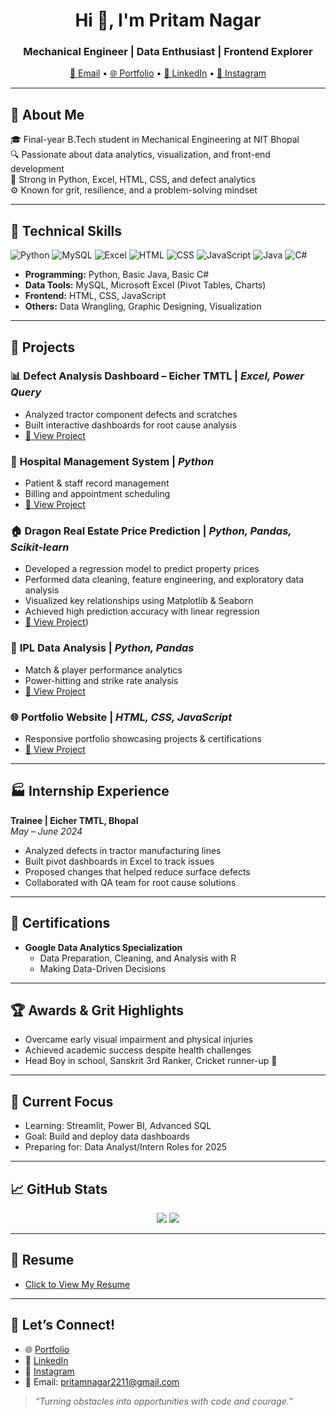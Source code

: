 <h1 align="center">Hi 👋, I'm Pritam Nagar</h1>
<h3 align="center">Mechanical Engineer | Data Enthusiast | Frontend Explorer</h3>

<p align="center">
  <a href="mailto:pritamnagar2211@gmail.com">📧 Email</a> •
  <a href="https://pritam9952.github.io" target="_blank">🌐 Portfolio</a> •
  <a href="https://www.linkedin.com/in/pritam-nagar-4a66b2259" target="_blank">🔗 LinkedIn</a> •
  <a href="https://instagram.com/YOUR_USERNAME" target="_blank">📸 Instagram</a>
</p>

---

## 💼 About Me

🎓 Final-year B.Tech student in Mechanical Engineering at NIT Bhopal  
🔍 Passionate about data analytics, visualization, and front-end development  
🧠 Strong in Python, Excel, HTML, CSS, and defect analytics  
⚙️ Known for grit, resilience, and a problem-solving mindset

---

## 🧰 Technical Skills

![Python](https://img.shields.io/badge/-Python-3776AB?style=flat&logo=python&logoColor=white)
![MySQL](https://img.shields.io/badge/-MySQL-00000F?style=flat&logo=mysql&logoColor=white)
![Excel](https://img.shields.io/badge/-Excel-217346?style=flat&logo=microsoft-excel&logoColor=white)
![HTML](https://img.shields.io/badge/-HTML5-E34F26?style=flat&logo=html5&logoColor=white)
![CSS](https://img.shields.io/badge/-CSS3-1572B6?style=flat&logo=css3&logoColor=white)
![JavaScript](https://img.shields.io/badge/-JavaScript-F7DF1E?style=flat&logo=javascript&logoColor=black)
![Java](https://img.shields.io/badge/-Java-007396?style=flat&logo=java&logoColor=white)
![C#](https://img.shields.io/badge/-C%23-239120?style=flat&logo=c-sharp&logoColor=white)

- **Programming:** Python, Basic Java, Basic C#
- **Data Tools:** MySQL, Microsoft Excel (Pivot Tables, Charts)
- **Frontend:** HTML, CSS, JavaScript
- **Others:** Data Wrangling, Graphic Designing, Visualization

---

## 🚀 Projects

### 📊 **Defect Analysis Dashboard – Eicher TMTL** | *Excel, Power Query*
- Analyzed tractor component defects and scratches
- Built interactive dashboards for root cause analysis
- [🔗 View Project](https://github.com/Pritam9952/Data-Analysis-Project-Excel/tree/main/Eicher_Tmtl_Traniee)

### 🏥 **Hospital Management System** | *Python*
- Patient & staff record management
- Billing and appointment scheduling
- [🔗 View Project](https://github.com/Pritam9952/Data-Analysis-Project-SQL/tree/main/SQL_HSOPITAL_PROJECT)

### 🏠 **Dragon Real Estate Price Prediction** | *Python, Pandas, Scikit-learn*
- Developed a regression model to predict property prices
- Performed data cleaning, feature engineering, and exploratory data analysis
- Visualized key relationships using Matplotlib & Seaborn
- Achieved high prediction accuracy with linear regression
- [🔗 View Project](https://github.com/Pritam9952/Machine_Learining_Projects/tree/main/Dragon_Real_Estate))

### 🏏 **IPL Data Analysis** | *Python, Pandas*
- Match & player performance analytics
- Power-hitting and strike rate analysis
- [🔗 View Project](https://github.com/Pritam9952/Data_Analysis-Python-Projects/tree/main/IPL%202025%20Mega%20Auction)
### 🌐 **Portfolio Website** | *HTML, CSS, JavaScript*
- Responsive portfolio showcasing projects & certifications
- [🔗 View Project](https://pritam9952.github.io)


---

## 🏭 Internship Experience

**Trainee | Eicher TMTL, Bhopal**  
*May – June 2024*
- Analyzed defects in tractor manufacturing lines  
- Built pivot dashboards in Excel to track issues  
- Proposed changes that helped reduce surface defects  
- Collaborated with QA team for root cause solutions

---

## 📜 Certifications

- **Google Data Analytics Specialization**
  - Data Preparation, Cleaning, and Analysis with R
  - Making Data-Driven Decisions

---

## 🏆 Awards & Grit Highlights

- Overcame early visual impairment and physical injuries  
- Achieved academic success despite health challenges  
- Head Boy in school, Sanskrit 3rd Ranker, Cricket runner-up 🏏

---

## 🔭 Current Focus

- Learning: Streamlit, Power BI, Advanced SQL  
- Goal: Build and deploy data dashboards  
- Preparing for: Data Analyst/Intern Roles for 2025

---

## 📈 GitHub Stats

<p align="center">
  <img src="https://github-readme-stats.vercel.app/api?username=Pritam9952&show_icons=true&theme=radical" />
  <img src="https://github-readme-stats.vercel.app/api/top-langs/?username=Pritam9952&layout=compact&theme=radical" />
</p>

---

## 📄 Resume

- [Click to View My Resume](https://drive.google.com/file/d/1WOresmf_OGP3lhH3U5dNN2CoDO9fi5sP/view?usp=drive_link)

---

## 🤝 Let’s Connect!

- 🌐 [Portfolio](https://pritam9952.github.io)  
- 🔗 [LinkedIn](https://www.linkedin.com/in/pritam-nagar-4a66b2259)  
- 📸 [Instagram](https://instagram.com/pritam_nagar_027)  
- 📧 Email: pritamnagar2211@gmail.com  

> *“Turning obstacles into opportunities with code and courage.”*

